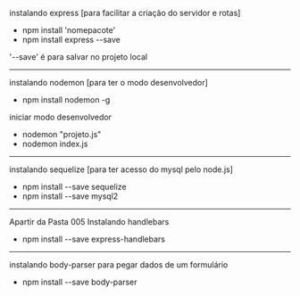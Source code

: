 instalando express [para facilitar a criação do servidor e rotas]
- npm install 'nomepacote'
- npm install express --save

'--save' é para salvar no projeto local

-----------------------------------------------------------------------
instalando nodemon [para ter o modo desenvolvedor]
- npm install nodemon -g

iniciar modo desenvolvedor
- nodemon "projeto.js"
- nodemon index.js

----------------------------------------------------------------------
instalando sequelize [para ter acesso do mysql pelo node.js]
- npm install --save sequelize
- npm install --save mysql2


-----------------------------------------------------------------------
Apartir da Pasta 005
Instalando handlebars
- npm install --save express-handlebars

----------------------------------------------------------------------
instalando body-parser para pegar dados de um formulário
- npm install --save body-parser